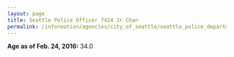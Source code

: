 ```yaml
---
layout: page
title: Seattle Police Officer 7424 Jr Chan
permalink: /information/agencies/city_of_seattle/seattle_police_department/copbook/7424/
---
```


**Age as of Feb. 24, 2016:** 34.0
